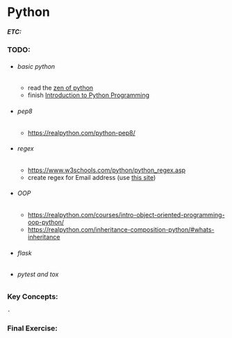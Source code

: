 # Python
##### ETC: 

### TODO:
-   ###### basic python
    - read the [zen of python](https://en.wikipedia.org/wiki/Zen_of_Python)
    - finish [Introduction to Python Programming](https://click.linksynergy.com/deeplink?id=vedj0cWlu2Y&mid=39197&u1=ddfreepython2&murl=https%3A%2F%2Fwww.udemy.com%2Fcourse%2Fpythonforbeginnersintro%2F)
-   ###### pep8
    - https://realpython.com/python-pep8/
-   ###### regex
    - https://www.w3schools.com/python/python_regex.asp
    - create regex for Email address (use [this site](https://regex101.com))
-   ###### OOP
    - https://realpython.com/courses/intro-object-oriented-programming-oop-python/
    - https://realpython.com/inheritance-composition-python/#whats-inheritance
-   ###### flask
-   ###### pytest and tox

### Key Concepts:
    - 
    
### Final Exercise: